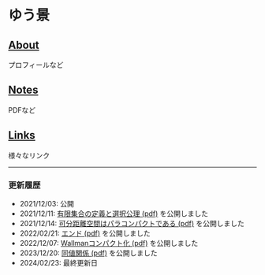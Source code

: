 # ゆう景

## [About](about.md)

プロフィールなど

## [Notes](notes.md)

PDFなど

## [Links](links.md)

様々なリンク

---

### 更新履歴

- 2021/12/03: 公開
- 2021/12/11: [有限集合の定義と選択公理 (pdf)](math/definitions_of_finite.pdf) を公開しました
- 2021/12/14: [可分距離空間はパラコンパクトである (pdf)](math/separable_metric_space_paracompact.pdf) を公開しました
- 2022/02/21: [エンド (pdf)](math/end.pdf) を公開しました
- 2022/12/07: [Wallmanコンパクト化 (pdf)](math/wallman_compactification.pdf) を公開しました
- 2023/12/20: [同値関係 (pdf)](math/equivalence_relation.pdf) を公開しました
- 2024/02/23: 最終更新日
